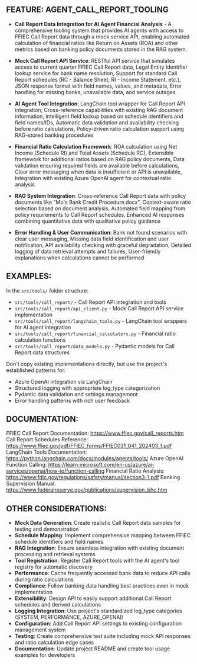 ## FEATURE: AGENT_CALL_REPORT_TOOLING

- **Call Report Data Integration for AI Agent Financial Analysis** - A comprehensive tooling system that provides AI agents with access to FFIEC Call Report data through a mock service API, enabling automated calculation of financial ratios like Return on Assets (ROA) and other metrics based on banking policy documents stored in the RAG system.

- **Mock Call Report API Service**: RESTful API service that simulates access to current quarter FFIEC Call Report data, Legal Entity Identifier lookup service for bank name resolution, Support for standard Call Report schedules (RC - Balance Sheet, RI - Income Statement, etc.), JSON response format with field names, values, and metadata, Error handling for missing banks, unavailable data, and service outages

- **AI Agent Tool Integration**: LangChain tool wrapper for Call Report API integration, Cross-reference capabilities with existing RAG document information, Intelligent field lookup based on schedule identifiers and field names/IDs, Automatic data validation and availability checking before ratio calculations, Policy-driven ratio calculation support using RAG-stored banking procedures

- **Financial Ratio Calculation Framework**: ROA calculation using Net Income (Schedule RI) and Total Assets (Schedule RC), Extensible framework for additional ratios based on RAG policy documents, Data validation ensuring required fields are available before calculations, Clear error messaging when data is insufficient or API is unavailable, Integration with existing Azure OpenAI agent for contextual ratio analysis

- **RAG System Integration**: Cross-reference Call Report data with policy documents like "Mo's Bank Credit Procedure.docx", Context-aware ratio selection based on document analysis, Automated field mapping from policy requirements to Call Report schedules, Enhanced AI responses combining quantitative data with qualitative policy guidance

- **Error Handling & User Communication**: Bank not found scenarios with clear user messaging, Missing data field identification and user notification, API availability checking with graceful degradation, Detailed logging of data retrieval attempts and failures, User-friendly explanations when calculations cannot be performed

## EXAMPLES:

In the `src/tools/` folder structure:
- `src/tools/call_report/` - Call Report API integration and tools
- `src/tools/call_report/api_client.py` - Mock Call Report API service implementation  
- `src/tools/call_report/langchain_tools.py` - LangChain tool wrappers for AI agent integration
- `src/tools/call_report/financial_calculators.py` - Financial ratio calculation functions
- `src/tools/call_report/data_models.py` - Pydantic models for Call Report data structures

Don't copy existing implementations directly, but use the project's established patterns for:
- Azure OpenAI integration via LangChain
- Structured logging with appropriate log_type categorization
- Pydantic data validation and settings management
- Error handling patterns with rich user feedback

## DOCUMENTATION:

FFIEC Call Report Documentation: https://www.ffiec.gov/call_reports.htm
Call Report Schedules Reference: https://www.ffiec.gov/pdf/FFIEC_forms/FFIEC031_041_202403_f.pdf
LangChain Tools Documentation: https://python.langchain.com/docs/modules/agents/tools/
Azure OpenAI Function Calling: https://learn.microsoft.com/en-us/azure/ai-services/openai/how-to/function-calling
Financial Ratio Analysis: https://www.fdic.gov/regulations/safety/manual/section3-1.pdf
Banking Supervision Manual: https://www.federalreserve.gov/publications/supervision_bhc.htm

## OTHER CONSIDERATIONS:

- **Mock Data Generation**: Create realistic Call Report data samples for testing and demonstration
- **Schedule Mapping**: Implement comprehensive mapping between FFIEC schedule identifiers and field names
- **RAG Integration**: Ensure seamless integration with existing document processing and retrieval systems
- **Tool Registration**: Register Call Report tools with the AI agent's tool registry for automatic discovery
- **Performance**: Cache frequently accessed bank data to reduce API calls during ratio calculations
- **Compliance**: Follow banking data handling best practices even in mock implementation
- **Extensibility**: Design API to easily support additional Call Report schedules and derived calculations
- **Logging Integration**: Use project's standardized log_type categories (SYSTEM, PERFORMANCE, AZURE_OPENAI)
- **Configuration**: Add Call Report API settings to existing configuration management system
- **Testing**: Create comprehensive test suite including mock API responses and ratio calculation edge cases
- **Documentation**: Update project README and create tool usage examples for developers